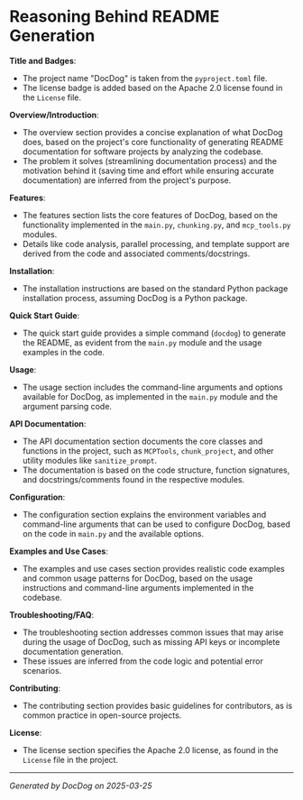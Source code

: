 # Reasoning Behind README Generation

**Title and Badges**:
- The project name "DocDog" is taken from the `pyproject.toml` file.
- The license badge is added based on the Apache 2.0 license found in the `License` file.

**Overview/Introduction**:
- The overview section provides a concise explanation of what DocDog does, based on the project's core functionality of generating README documentation for software projects by analyzing the codebase.
- The problem it solves (streamlining documentation process) and the motivation behind it (saving time and effort while ensuring accurate documentation) are inferred from the project's purpose.

**Features**:
- The features section lists the core features of DocDog, based on the functionality implemented in the `main.py`, `chunking.py`, and `mcp_tools.py` modules.
- Details like code analysis, parallel processing, and template support are derived from the code and associated comments/docstrings.

**Installation**:
- The installation instructions are based on the standard Python package installation process, assuming DocDog is a Python package.

**Quick Start Guide**:
- The quick start guide provides a simple command (`docdog`) to generate the README, as evident from the `main.py` module and the usage examples in the code.

**Usage**:
- The usage section includes the command-line arguments and options available for DocDog, as implemented in the `main.py` module and the argument parsing code.

**API Documentation**:
- The API documentation section documents the core classes and functions in the project, such as `MCPTools`, `chunk_project`, and other utility modules like `sanitize_prompt`.
- The documentation is based on the code structure, function signatures, and docstrings/comments found in the respective modules.

**Configuration**:
- The configuration section explains the environment variables and command-line arguments that can be used to configure DocDog, based on the code in `main.py` and the available options.

**Examples and Use Cases**:
- The examples and use cases section provides realistic code examples and common usage patterns for DocDog, based on the usage instructions and command-line arguments implemented in the codebase.

**Troubleshooting/FAQ**:
- The troubleshooting section addresses common issues that may arise during the usage of DocDog, such as missing API keys or incomplete documentation generation.
- These issues are inferred from the code logic and potential error scenarios.

**Contributing**:
- The contributing section provides basic guidelines for contributors, as is common practice in open-source projects.

**License**:
- The license section specifies the Apache 2.0 license, as found in the `License` file in the project.

---
*Generated by DocDog on 2025-03-25*